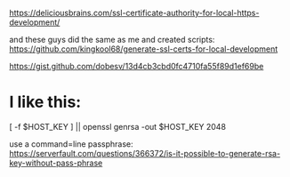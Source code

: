 https://deliciousbrains.com/ssl-certificate-authority-for-local-https-development/

and these guys did the same as me and created scripts:
https://github.com/kingkool68/generate-ssl-certs-for-local-development

https://gist.github.com/dobesv/13d4cb3cbd0fc4710fa55f89d1ef69be
# I like this:

[ -f $HOST_KEY ] || openssl genrsa -out $HOST_KEY 2048



use a command=line passphrase:
https://serverfault.com/questions/366372/is-it-possible-to-generate-rsa-key-without-pass-phrase